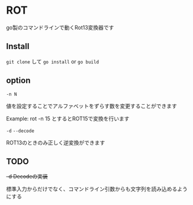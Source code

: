 # ROT
go製のコマンドラインで動くRot13変換器です

## Install
`git clone` して `go install` or `go build`

## option
`-n N`

値を設定することでアルファベットをずらす数を変更することができます

Example:
    rot -n 15 とするとROT15で変換を行います

`-d`
`--decode`

ROT13のときのみ正しく逆変換ができます
        
## TODO
~~-d Decodeの実装~~

標準入力からだけでなく、コマンドライン引数からも文字列を読み込めるようにする

